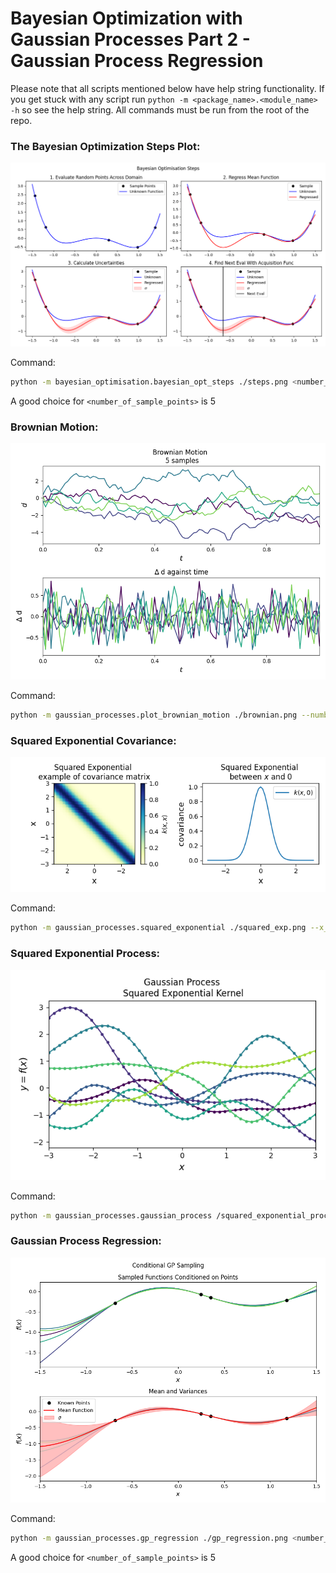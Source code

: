 # Bayesian Optimization with Gaussian Processes Part 2 - Gaussian Process Regression

Please note that all scripts mentioned below have help string functionality. If you
get stuck with any script run `python -m <package_name>.<module_name> -h` so see the
help string. All commands must be run from the root of the repo.

### The Bayesian Optimization Steps Plot:

![](./images/steps.png)

Command:

```bash
python -m bayesian_optimisation.bayesian_opt_steps ./steps.png <number_of_sample_points> --xlims -1.5 1.5 --segments 51
```

A good choice for `<number_of_sample_points>` is 5

### Brownian Motion:
![](./images/brownian.png)

Command:

```bash
python -m gaussian_processes.plot_brownian_motion ./brownian.png --number_of_walks 5 --time_steps 100 --total_time 1.0
```

### Squared Exponential Covariance:
![](./images/squared_exp.png)

Command:

```bash
python -m gaussian_processes.squared_exponential ./squared_exp.png --x_cut 0 --length_scale 0.5 --xlims -3.0 3.0 --segments 51
```

### Squared Exponential Process:
![](./images/squared_exponential_process.png)

Command:

```bash
python -m gaussian_processes.gaussian_process /squared_exponential_process.png --func_samples 7 --xlims -3 3 --num_random_vars 51
```

### Gaussian Process Regression:
![](./images/cond_regression.png)

Command:

```bash
python -m gaussian_processes.gp_regression ./gp_regression.png <number_of_sample_points> --xlims -1.5 1.5 --segments 51
```
A good choice for `<number_of_sample_points>` is 5
